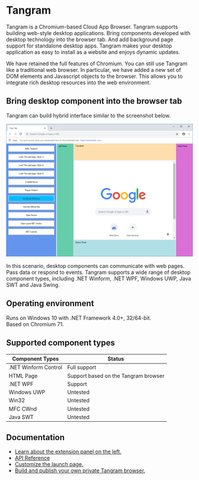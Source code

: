# Tangram

Tangram is a Chromium-based Cloud App Browser. Tangram supports building web-style desktop applications. Bring components developed with desktop technology into the browser tab. And add background page support for standalone desktop apps. Tangram makes your desktop application as easy to install as a website and enjoys dynamic updates.

We have retained the full features of Chromium. You can still use Tangram like a traditional web browser. In particular, we have added a new set of DOM elements and Javascript objects to the browser. This allows you to integrate rich desktop resources into the web environment.

## Bring desktop component into the browser tab

Tangram can build hybrid interface similar to the screenshot below.

![Capture](Capture.png)

In this scenario, desktop components can communicate with web pages. Pass data or respond to events. Tangram supports a wide range of desktop component types, including .NET Winform, .NET WPF, Windows UWP, Java SWT and Java Swing.

## Operating environment

Runs on Windows 10 with .NET Framework 4.0+, 32/64-bit.  
Based on Chromium 71.

## Supported component types

| Component Types | Status |
|-----------------|--------|
| .NET Winform Control | Full support |
| HTML Page | Support based on the Tangram browser |
| .NET WPF | Support |
| Windows UWP | Untested |
| Win32 | Untested |
| MFC CWnd | Untested |
| Java SWT | Untested |

## Documentation

- [Learn about the extension panel on the left.](https://github.com/TangramDev/LaunchPad)
- [API Reference](/Docs/API_Reference.md)
- [Customize the launch page.](/Docs/LocalNTP.md)
- [Build and publish your own private Tangram browser.](/Docs/Build_Instructions(Windows).md)
